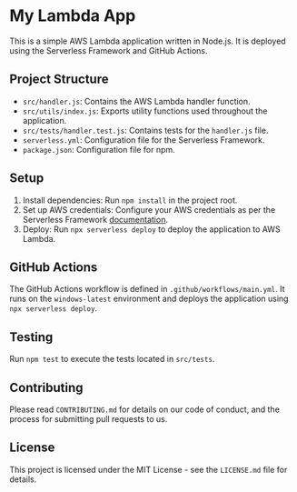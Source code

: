 # My Lambda App

This is a simple AWS Lambda application written in Node.js. It is deployed using the Serverless Framework and GitHub Actions.

## Project Structure

- `src/handler.js`: Contains the AWS Lambda handler function.
- `src/utils/index.js`: Exports utility functions used throughout the application.
- `src/tests/handler.test.js`: Contains tests for the `handler.js` file.
- `serverless.yml`: Configuration file for the Serverless Framework.
- `package.json`: Configuration file for npm.

## Setup

1. Install dependencies: Run `npm install` in the project root.
2. Set up AWS credentials: Configure your AWS credentials as per the Serverless Framework [documentation](https://www.serverless.com/framework/docs/providers/aws/guide/credentials/).
3. Deploy: Run `npx serverless deploy` to deploy the application to AWS Lambda.

## GitHub Actions

The GitHub Actions workflow is defined in `.github/workflows/main.yml`. It runs on the `windows-latest` environment and deploys the application using `npx serverless deploy`.

## Testing

Run `npm test` to execute the tests located in `src/tests`.

## Contributing

Please read `CONTRIBUTING.md` for details on our code of conduct, and the process for submitting pull requests to us.

## License

This project is licensed under the MIT License - see the `LICENSE.md` file for details.